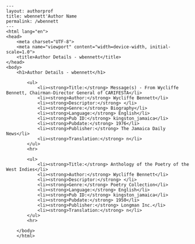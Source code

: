 
    ---
    layout: authorprof
    title: wbennett'Author Name 
    permalink: /wbennett
    ---
    <html lang="en">
    <head>
        <meta charset="UTF-8">
        <meta name="viewport" content="width=device-width, initial-scale=1.0">
        <title>Author Details - wbennett</title>
    </head>
    <body>
        <h1>Author Details - wbennett</h1>
        
            <ul>
                <li><strong>Title:</strong> Message(s) - From Wycliffe Bennett, Chairman-Director General of CARIFESTA</li>
                <li><strong>Author:</strong> Wycliffe Bennett</li>
                <li><strong>Descriptor:</strong> </li>
                <li><strong>Genre:</strong> Biography</li>
                <li><strong>Language:</strong> English</li>
                <li><strong>Pub ID:</strong> kingston_jamaica</li>
                <li><strong>Pubdate:</strong> 1976</li>
                <li><strong>Publisher:</strong> The Jamaica Daily News</li>
                <li><strong>Translation:</strong> n</li>
            </ul>
            <hr>
            
            <ul>
                <li><strong>Title:</strong> Anthology of the Poetry of the West Indies</li>
                <li><strong>Author:</strong> Wycliffe Bennett</li>
                <li><strong>Descriptor:</strong> </li>
                <li><strong>Genre:</strong> Poetry Collection</li>
                <li><strong>Language:</strong> English</li>
                <li><strong>Pub ID:</strong> kingston_jamaica</li>
                <li><strong>Pubdate:</strong> 1950</li>
                <li><strong>Publisher:</strong> Longman Inc.</li>
                <li><strong>Translation:</strong> n</li>
            </ul>
            <hr>
            
        </body>
        </html>
        